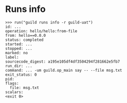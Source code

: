 # Runs info

    >>> run("guild runs info -r guild-uat")
    id: ...
    operation: hello/hello:from-file
    from: hello==0.0.0
    status: completed
    started: ...
    stopped: ...
    marked: no
    label:
    sourcecode_digest: a195e105df4df3504294f281662e5fb7
    run_dir: ...
    command: ... -um guild.op_main say -- --file msg.txt
    exit_status: 0
    pid:
    flags:
      file: msg.txt
    scalars:
    <exit 0>
